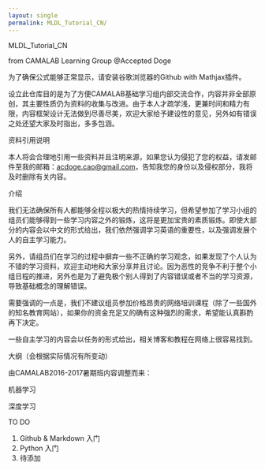 ```yaml
---
layout: single
permalink: MLDL_Tutorial_CN/
---
```


MLDL_Tutorial_CN

from CAMALAB Learning Group @Accepted Doge  

为了确保公式能够正常显示，请安装谷歌浏览器的Github with Mathjax插件。  

设立此仓库目的是为了方便CAMALAB基础学习组内部交流合作，内容并非全部原创，其主要性质仍为资料的收集与改进。由于本人才疏学浅，更兼时间和精力有限，内容框架设计无法做到尽善尽美，欢迎大家给予建设性的意见，另外如有错误之处还望大家及时指出，多多包涵。  

资料引用说明

本人将会合理地引用一些资料并且注明来源，如果您认为侵犯了您的权益，请发邮件至我的邮箱：acdoge.cao@gmail.com，告知我您的身份以及侵权部分，我将及时删除有关内容。

介绍

我们无法确保所有人都能够全程以极大的热情持续学习，但希望参加了学习小组的组员们能够得到一些学习内容之外的锻炼，这将是更加宝贵的素质锻炼。即使大部分的内容会以中文的形式给出，我们依然强调学习英语的重要性，以及强调发展个人的自主学习能力。

另外，请组员们在学习的过程中摒弃一些不正确的学习观念，如果发现了个人认为不错的学习资料，欢迎主动地和大家分享并且讨论。因为恶性的竞争不利于整个小组日程的推进，另外也是为了避免极个别人得到了内容错误或者不当的学习资源，导致基础概念的理解错误。

需要强调的一点是，我们不建议组员参加价格昂贵的网络培训课程（除了一些国外的知名教育网站），如果你的资金充足又的确有这种强烈的需求，希望能认真斟酌再下决定。

一些自主学习的内容会以任务的形式给出，相关博客和教程在网络上很容易找到。  

大纲（会根据实际情况有所变动）

由CAMALAB2016-2017暑期班内容调整而来： 

机器学习

深度学习

TO DO

1. Github & Markdown 入门
2. Python 入门
3. 待添加
